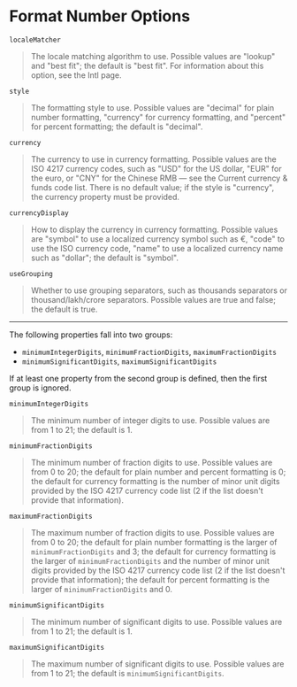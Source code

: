 
Format Number Options
==============================================================================

`localeMatcher`

> The locale matching algorithm to use. Possible values are "lookup" and
> "best fit"; the default is "best fit". For information about this option,
> see the Intl page.

`style`

> The formatting style to use. Possible values are "decimal" for plain number
> formatting, "currency" for currency formatting, and "percent" for percent
> formatting; the default is "decimal".

`currency`

> The currency to use in currency formatting. Possible values are the ISO 4217
> currency codes, such as "USD" for the US dollar, "EUR" for the euro, or
> "CNY" for the Chinese RMB — see the Current currency & funds code list.
> There is no default value; if the style is "currency", the currency property
> must be provided.

`currencyDisplay`

> How to display the currency in currency formatting. Possible values are
> "symbol" to use a localized currency symbol such as €, "code" to use the
> ISO currency code, "name" to use a localized currency name such as "dollar";
> the default is "symbol".

`useGrouping`

> Whether to use grouping separators, such as thousands separators or
> thousand/lakh/crore separators. Possible values are true and false;
> the default is true.

----

The following properties fall into two groups: 

- `minimumIntegerDigits`, `minimumFractionDigits`, `maximumFractionDigits`
- `minimumSignificantDigits`, `maximumSignificantDigits`

If at least one property from the second group is defined, then the first
group is ignored.


`minimumIntegerDigits`

> The minimum number of integer digits to use. Possible values are from
> 1 to 21; the default is 1.

`minimumFractionDigits`

> The minimum number of fraction digits to use. Possible values are from
> 0 to 20; the default for plain number and percent formatting is 0; the
> default for currency formatting is the number of minor unit digits provided
> by the ISO 4217 currency code list (2 if the list doesn't provide that
> information).

`maximumFractionDigits`

> The maximum number of fraction digits to use. Possible values are from
> 0 to 20; the default for plain number formatting is the larger of
> `minimumFractionDigits` and 3; the default for currency formatting is the
> larger of `minimumFractionDigits` and the number of minor unit digits
> provided by the ISO 4217 currency code list (2 if the list doesn't provide
> that information); the default for percent formatting is the larger of
> `minimumFractionDigits` and 0.

`minimumSignificantDigits`

> The minimum number of significant digits to use. Possible values are from
> 1 to 21; the default is 1.

`maximumSignificantDigits`

> The maximum number of significant digits to use. Possible values are
> from 1 to 21; the default is `minimumSignificantDigits`.
